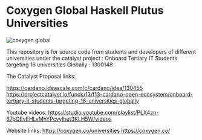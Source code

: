 # Coxygen Global Haskell Plutus Universities

![coxygen global](https://github.com/user-attachments/assets/18354423-1a5a-4734-8411-3614034c43b1)

This repository is for source code from students and developers of different universities under the catalyst project : Onboard Tertiary IT Students targeting 16 universities Globally : 1300148

The Catalyst Proposal links:

https://cardano.ideascale.com/c/cardano/idea/130455
https://projectcatalyst.io/funds/13/f13-cardano-open-ecosystem/onboard-tertiary-it-students-targeting-16-universities-globally

Youtube videos:
https://studio.youtube.com/playlist/PLX4zn-67pQEvEHLvMhYPcvylhet3KLH5W/videos

Website links:
https://coxygen.co/universities
https://coxygen.co/
